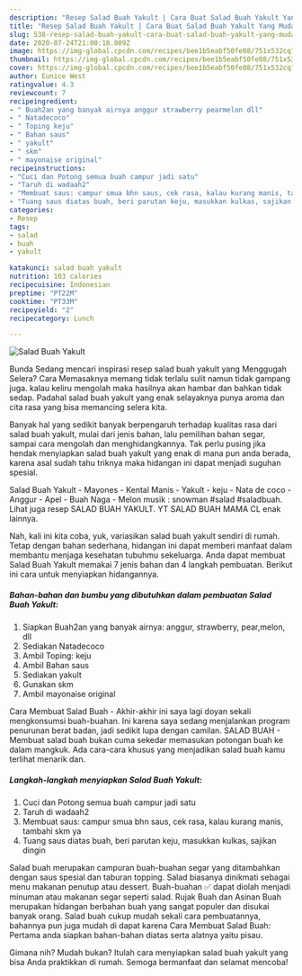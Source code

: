 ```yaml
---
description: "Resep Salad Buah Yakult | Cara Buat Salad Buah Yakult Yang Mudah Dan Praktis"
title: "Resep Salad Buah Yakult | Cara Buat Salad Buah Yakult Yang Mudah Dan Praktis"
slug: 538-resep-salad-buah-yakult-cara-buat-salad-buah-yakult-yang-mudah-dan-praktis
date: 2020-07-24T21:00:18.009Z
image: https://img-global.cpcdn.com/recipes/bee1b5eabf50fe08/751x532cq70/salad-buah-yakult-foto-resep-utama.jpg
thumbnail: https://img-global.cpcdn.com/recipes/bee1b5eabf50fe08/751x532cq70/salad-buah-yakult-foto-resep-utama.jpg
cover: https://img-global.cpcdn.com/recipes/bee1b5eabf50fe08/751x532cq70/salad-buah-yakult-foto-resep-utama.jpg
author: Eunice West
ratingvalue: 4.3
reviewcount: 7
recipeingredient:
- " Buah2an yang banyak airnya anggur strawberry pearmelon dll"
- " Natadecoco"
- " Toping keju"
- " Bahan saus"
- " yakult"
- " skm"
- " mayonaise original"
recipeinstructions:
- "Cuci dan Potong semua buah campur jadi satu"
- "Taruh di wadaah2"
- "Membuat saus: campur smua bhn saus, cek rasa, kalau kurang manis, tambahi skm ya"
- "Tuang saus diatas buah, beri parutan keju, masukkan kulkas, sajikan dingin"
categories:
- Resep
tags:
- salad
- buah
- yakult

katakunci: salad buah yakult 
nutrition: 103 calories
recipecuisine: Indonesian
preptime: "PT22M"
cooktime: "PT33M"
recipeyield: "2"
recipecategory: Lunch

---
```



![Salad Buah Yakult](https://img-global.cpcdn.com/recipes/bee1b5eabf50fe08/751x532cq70/salad-buah-yakult-foto-resep-utama.jpg)

Bunda Sedang mencari inspirasi resep salad buah yakult yang Menggugah Selera? Cara Memasaknya memang tidak terlalu sulit namun tidak gampang juga. kalau keliru mengolah maka hasilnya akan hambar dan bahkan tidak sedap. Padahal salad buah yakult yang enak selayaknya punya aroma dan cita rasa yang bisa memancing selera kita.

Banyak hal yang sedikit banyak berpengaruh terhadap kualitas rasa dari salad buah yakult, mulai dari jenis bahan, lalu pemilihan bahan segar, sampai cara mengolah dan menghidangkannya. Tak perlu pusing jika hendak menyiapkan salad buah yakult yang enak di mana pun anda berada, karena asal sudah tahu triknya maka hidangan ini dapat menjadi suguhan spesial.

Salad Buah Yakult - Mayones - Kental Manis - Yakult - keju - Nata de coco - Anggur - Apel - Buah Naga - Melon musik : snowman #salad #saladbuah. Lihat juga resep SALAD BUAH YAKULT. YT SALAD BUAH MAMA CL enak lainnya.


Nah, kali ini kita coba, yuk, variasikan salad buah yakult sendiri di rumah. Tetap dengan bahan sederhana, hidangan ini dapat memberi manfaat dalam membantu menjaga kesehatan tubuhmu sekeluarga. Anda dapat membuat Salad Buah Yakult memakai 7 jenis bahan dan 4 langkah pembuatan. Berikut ini cara untuk menyiapkan hidangannya.

<!--inarticleads1-->

##### Bahan-bahan dan bumbu yang dibutuhkan dalam pembuatan Salad Buah Yakult:

1. Siapkan  Buah2an yang banyak airnya: anggur, strawberry, pear,melon, dll
1. Sediakan  Natadecoco
1. Ambil  Toping: keju
1. Ambil  Bahan saus
1. Sediakan  yakult
1. Gunakan  skm
1. Ambil  mayonaise original


Cara Membuat Salad Buah - Akhir-akhir ini saya lagi doyan sekali mengkonsumsi buah-buahan. Ini karena saya sedang menjalankan program penurunan berat badan, jadi sedikit lupa dengan camilan. SALAD BUAH - Membuat salad buah bukan cuma sekedar memasukan potongan buah ke dalam mangkuk. Ada cara-cara khusus yang menjadikan salad buah kamu terlihat menarik dan. 

<!--inarticleads2-->

##### Langkah-langkah menyiapkan Salad Buah Yakult:

1. Cuci dan Potong semua buah campur jadi satu
1. Taruh di wadaah2
1. Membuat saus: campur smua bhn saus, cek rasa, kalau kurang manis, tambahi skm ya
1. Tuang saus diatas buah, beri parutan keju, masukkan kulkas, sajikan dingin


Salad buah merupakan campuran buah-buahan segar yang ditambahkan dengan saus spesial dan taburan topping. Salad biasanya dinikmati sebagai menu makanan penutup atau dessert. Buah-buahan ✅ dapat diolah menjadi minuman atau makanan segar seperti salad. Rujak Buah dan Asinan Buah merupakan hidangan berbahan buah yang sangat populer dan disukai banyak orang. Salad buah cukup mudah sekali cara pembuatannya, bahannya pun juga mudah di dapat karena Cara Membuat Salad Buah: Pertama anda siapkan bahan-bahan diatas serta alatnya yaitu pisau. 

Gimana nih? Mudah bukan? Itulah cara menyiapkan salad buah yakult yang bisa Anda praktikkan di rumah. Semoga bermanfaat dan selamat mencoba!
